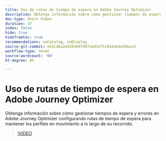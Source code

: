 ```yaml
---
title: Uso de rutas de tiempo de espera en Adobe Journey Optimizer
description: Obtenga información sobre cómo gestionar tiempos de espera y errores en Adobe Journey Optimizer configurando rutas de tiempo de espera para mantener los perfiles en movimiento a lo largo de su recorrido.
doc-type: Short Video
duration: 37
index: false
hide: true
hidefromtoc: true
recommendations: noCatalog, noDisplay
source-git-commit: e52cdba2a9203497d97cbd1e75c81e3e4e556ac4
workflow-type: tm+mt
source-wordcount: '60'
ht-degree: 0%

---
```



# Uso de rutas de tiempo de espera en Adobe Journey Optimizer

Obtenga información sobre cómo gestionar tiempos de espera y errores en Adobe Journey Optimizer configurando rutas de tiempo de espera para mantener los perfiles en movimiento a lo largo de su recorrido.

<!-- 62_S522_3442522_36_using-timeout-paths-in-adobe-journey-optimizer -->
>[!VIDEO](https://video.tv.adobe.com/v/3458213/?learn=on&enablevpops=true)
